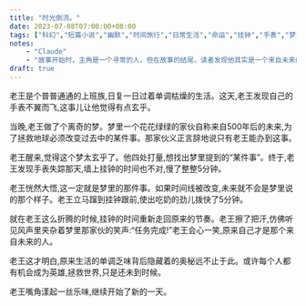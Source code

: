 ```yaml
---
title: "时光倒流。"
date: 2023-07-08T07:00:00+08:00
tags: ["科幻","短篇小说","幽默","时间旅行","日常生活","命运","挂钟","手表","梦境","任务","未来", "Claude"]
notes:
    - "Claude"
    - "故事开始时，主角是一个寻常的人，但在故事的结尾，读者发现他其实是一个来自未来的人，被派遣到过去来改变历史。"
draft: true
---
```


老王是个普普通通的上班族,日复一日过着单调枯燥的生活。这天,老王发现自己的手表不翼而飞,这事儿让他觉得有点玄乎。  

当晚,老王做了个离奇的梦。梦里一个花花绿绿的家伙自称来自500年后的未来,为了拯救地球必须改变过去中的某件事。那家伙义正言辞地说只有老王能办到这事。  

老王醒来,觉得这个梦太玄乎了。他四处打量,想找出梦里提到的“某件事”。终于,老王发现手表失踪那天,墙上挂钟的时间也不对,慢了整整5分钟。

老王恍然大悟,这一定就是梦里的那件事。如果时间线被改变,未来就不会是梦里说的那个样子。老王立马蹿到挂钟跟前,使出吃奶的劲儿拨快了5分钟。

就在老王这么折腾的时候,挂钟的时间重新走回原来的节奏。老王擦了把汗,仿佛听见风声里夹杂着梦里那家伙的笑声:“任务完成!”老王会心一笑,原来自己才是那个来自未来的人。

老王这才明白,原来生活的单调乏味背后隐藏着的奥秘远不止于此。或许每个人都有机会成为英雄,拯救世界,只是还未到时候。

老王嘴角漾起一丝乐味,继续开始了新的一天。